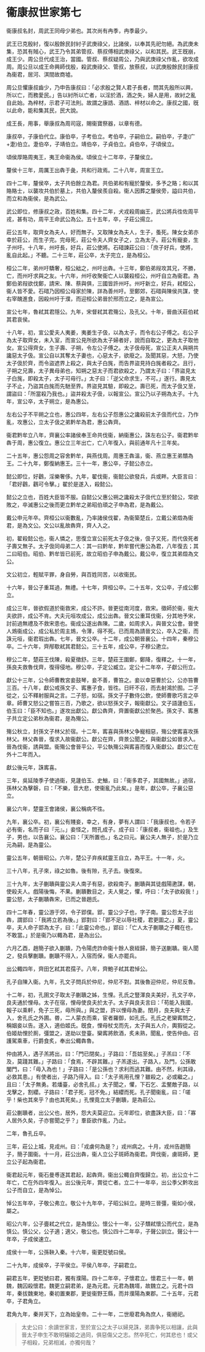 # 衞康叔世家第七

衞康叔名封，周武王同母少弟也。其次尚有冉季，冉季最少。

武王已克殷紂，復以殷餘民封紂子武庚祿父，比諸侯，以奉其先祀勿絕。為武庚未集，恐其有賊心，武王乃令其弟管叔、蔡叔傅相武庚祿父，以和其民。武王旣崩，成王少。周公旦代成王治，當國。管叔、蔡叔疑周公，乃與武庚祿父作亂，欲攻成周。周公旦以成王命興師伐殷，殺武庚祿父、管叔，放蔡叔，以武庚殷餘民封康叔為衞君，居河、淇間故商墟。

周公旦懼康叔齒少，乃申告康叔曰：「必求殷之賢人君子長者，問其先殷所以興，所以亡，而務愛民。」告以紂所以亡者，以淫於酒，酒之失，婦人是用，故紂之亂自此始。為梓材，示君子可法則。故謂之康誥、酒誥、梓材以命之。康叔之國，旣以此命，能和集其民，民大說。

成王長，用事，舉康叔為周司宼，賜衞寶祭器，以章有德。

康叔卒，子康伯代立。康伯卒，子考伯立。考伯卒，子嗣伯立。嗣伯卒，子疌(广+疌)伯立。疌伯卒，子靖伯立。靖伯卒，子貞伯立。貞伯卒，子頃侯立。

頃侯厚賂周夷王，夷王命衞為侯。頃侯立十二年卒，子釐侯立。

釐侯十三年，周厲王出犇于彘，共和行政焉。二十八年，周宣王立。

四十二年，釐侯卒，太子共伯餘立為君。共伯弟和有寵於釐侯，多予之賂；和以其賂賂士，以襲攻共伯於墓上，共伯入釐侯羨自殺。衞人因葬之釐侯旁，謚曰共伯，而立和為衞侯，是為武公。

武公即位，修康叔之政，百姓和集。四十二年，犬戎殺周幽王，武公將兵徃佐周平戎，甚有功，周平王命武公為公。五十五年，卒，子莊公揚立。

莊公五年，取齊女為夫人，好而無子。又取陳女為夫人，生子，蚤死。陳女女弟亦幸於莊公，而生子完。完母死，莊公令夫人齊女子之，立為太子。莊公有寵妾，生子州吁。十八年，州吁長，好兵，莊公使將。石碏諫莊公曰：「庶子好兵，使將，亂自此起。」不聽。二十三年，莊公卒，太子完立，是為桓公。

桓公二年，弟州吁驕奢，桓公絀之，州吁出犇。十三年，鄭伯弟叚攻其兄，不勝，亡，而州吁求與之友。十六年，州吁收聚衞亡人以襲殺桓公，州吁自立為衞君。為鄭伯弟叚欲伐鄭，請宋、陳、蔡與俱，三國皆許州吁。州吁新立，好兵，弒桓公，衞人皆不愛。石碏乃因桓公母家於陳，詳為善州吁。至鄭郊，石碏與陳侯共謀，使右宰醜進食，因殺州吁于濮，而迎桓公弟晉於邢而立之，是為宣公。

宣公七年，魯弒其君隱公。九年，宋督弒其君殤公，及孔父。十年，晉曲沃莊伯弒其君哀侯。

十八年，初，宣公愛夫人夷姜，夷姜生子伋，以為太子，而令右公子傅之。右公子為太子取齊女，未入室，而宣公見所欲為太子婦者好，說而自取之，更為太子取他女。宣公得齊女，生子壽、子朔，令左公子傅之。太子伋母死，宣公正夫人與朔共讒惡太子伋。宣公自以其奪太子妻也，心惡太子，欲廢之。及聞其惡，大怒，乃使太子伋於齊，而令盜遮界上殺之，與太子白旄，而告界盜見持白旄者殺之。且行，子朔之兄壽，太子異母弟也，知朔之惡太子而君欲殺之，乃謂太子曰：「界盜見太子白旄，即殺太子，太子可毋行。」太子曰：「逆父命求生，不可。」遂行。壽見太子不止，乃盜其白旄而先馳至界。界盜見其驗，即殺之。壽已死，而太子伋又至，謂盜曰：「所當殺乃我也。」盜并殺太子伋，以報宣公。宣公乃以子朔為太子。十九年，宣公卒，太子朔立，是為惠公。

左右公子不平朔之立也，惠公四年，左右公子怨惠公之讒殺前太子伋而代立，乃作亂，攻惠公，立太子伋之弟黔牟為君，惠公犇齊。

衞君黔牟立八年，齊襄公率諸侯奉王命共伐衞，納衞惠公，誅左右公子。衞君黔牟犇于周，惠公復立。惠公立三年出亡，亡八年復入，與前通年凡十三年矣。

二十五年，惠公怨周之容舍黔牟，與燕伐周。周惠王犇溫，衞、燕立惠王弟穨為王。二十九年，鄭復納惠王。三十一年，惠公卒，子懿公赤立。

懿公即位，好鸖，淫樂奢侈。九年，翟伐衞，衞懿公欲發兵，兵或畔。大臣言曰：「君好鸖，鸖可令擊。」翟於是遂入，殺懿公。

懿公之立也，百姓大臣皆不服。自懿公父惠公朔之讒殺太子伋代立至於懿公，常欲敗之，卒滅惠公之後而更立黔牟之弟昭伯頑之子申為君，是為戴公。

戴公申元年卒。齊桓公以衞數亂，乃率諸侯伐翟，為衞築楚丘，立戴公弟燬為衞君，是為文公。文公以亂故犇齊，齊人入之。

初，翟殺懿公也，衞人憐之，思復立宣公前死太子伋之後，伋子又死，而代伋死者子壽又無子。太子伋同母弟二人：其一曰黔牟，黔牟嘗代惠公為君，八年復去；其二曰昭伯。昭伯、黔牟皆已前死，故立昭伯子申為戴公。戴公卒，復立其弟燬為文公。

文公初立，輕賦平罪，身自勞，與百姓同苦，以收衞民。

十六年，晉公子重耳過，無禮。十七年，齊桓公卒。二十五年，文公卒，子成公鄭立。

成公三年，晉欲假道於衞救宋，成公不許。晉更從南河度，救宋。徵師於衞，衞大夫欲許，成公不肯。大夫元咺攻成公，成公出犇。晉文公重耳伐衞，分其地予宋，討前過無禮及不救宋患也。衞成公遂出犇陳。二歲，如周求入，與晉文公會。晉使人鴆衞成公，成公私於周主鴆，令薄，得不死。已而周為請晉文公，卒入之衞，而誅元咺，衞君瑕出犇。七年，晉文公卒。十二年，成公朝晉襄公。十四年，秦穆公卒。二十六年，齊邴歜弒其君懿公。三十五年，成公卒，子穆公遬立。

穆公二年，楚莊王伐陳，殺夏徵舒。三年，楚莊王圍鄭，鄭降，復釋之。十一年，孫良夫救魯伐齊，復得侵地。穆公卒，子定公臧立。定公十二年卒，子獻公衎立。

獻公十三年，公令師曹教宮妾鼓琴，妾不善，曹笞之。妾以幸惡曹於公，公亦笞曹三百。十八年，獻公戒孫文子、寗惠子食，皆徃。日旰不召，而去射鴻於囿。二子從之，公不釋射服與之言。二子怒，如宿。孫文子子數侍公飲，使師曹歌巧言之卒章。師曹又怒公之嘗笞三百，乃歌之，欲以怒孫文子，報衞獻公。文子語蘧伯玉，伯玉曰：「臣不知也。」遂攻出獻公。獻公犇齊，齊置衞獻公於聚邑。孫文子、寗惠子共立定公弟秋為衞君，是為殤公。

殤公秋立，封孫文子林父於宿。十二年，寗喜與孫林父争寵相惡，殤公使寗喜攻孫林父。林父犇晉，復求入故衞獻公。獻公在齊，齊景公聞之，與衞獻公如晉求入。晉為伐衞，誘與盟。衞殤公會晉平公，平公執殤公與寗喜而復入衞獻公。獻公亡在外十二年而入。

獻公後元年，誅寗喜。

三年，吳延陵季子使過衞，見蘧伯玉、史鰌，曰：「衞多君子，其國無故。」過宿，孫林父為擊磬，曰：「不樂，音大悲，使衞亂乃此矣。」是年，獻公卒，子襄公惡立。

襄公六年，楚靈王會諸侯，襄公稱病不徃。

九年，襄公卒。初，襄公有賤妾，幸之，有身，夢有人謂曰：「我康叔也，令若子必有衞，名而子曰『元』。」妾怪之，問孔成子。成子曰：「康叔者，衞祖也。」及生子，男也，以告襄公。襄公曰：「天所置也。」名之曰元。襄公夫人無子，於是乃立元為嗣，是為靈公。

靈公五年，朝晉昭公。六年，楚公子弃疾弒靈王自立，為平王。十一年，火。

三十八年，孔子來，祿之如魯。後有隙，孔子去。後復來。

三十九年，太子蒯聵與靈公夫人南子有惡，欲殺南子。蒯聵與其徒戲陽遬謀，朝，使殺夫人。戲陽後悔，不果。蒯聵數目之，夫人覺之，懼，呼曰：「太子欲殺我！」靈公怒，太子蒯聵犇宋，已而之晉趙氏。

四十二年春，靈公游于郊，令子郢僕。郢，靈公少子也，字子南。靈公怨太子出犇，謂郢曰：「我將立若為後。」郢對曰：「郢不足以辱社稷，君更圖之。」夏，靈公卒，夫人命子郢為太子，曰：「此靈公命也。」郢曰：「亡人太子蒯聵之子輙在也，不敢當。」於是衞乃以輙為君，是為出公。

六月乙酉，趙簡子欲入蒯聵，乃令陽虎詐命衞十餘人衰絰歸，簡子送蒯聵。衞人聞之，發兵擊蒯聵。蒯聵不得入，入宿而保，衞人亦罷兵。

出公輙四年，齊田乞弒其君孺子。八年，齊鮑子弒其君悼公。

孔子自陳入衞。九年，孔文子問兵於仲尼，仲尼不對。其後魯迎仲尼，仲尼反魯。

十二年，初，孔圉文子取太子蒯聵之姊，生悝。孔氏之豎渾良夫美好，孔文子卒，良夫通於悝母。太子在宿，悝母使良夫於太子。太子與良夫言曰：「苟能入我國，報子以乘軒，免子三死，毋所與。」與之盟，許以悝母為妻。閏月，良夫與太子入，舍孔氏之外圃。昬，二人蒙衣而乘，宦者羅御，如孔氏。孔氏之老欒寗問之，稱姻妾以告。遂入，適伯姬氏。旣食，悝母杖戈而先，太子與五人介，輿猳從之。伯姬劫悝於厠，彊盟之，遂劫以登臺。欒寗將飲酒，炙未熟，聞亂，使告仲由。召護駕乘車，行爵食炙，奉出公輙犇魯。

仲由將入，遇子羔將出，曰：「門已閉矣。」子路曰：「吾姑至矣。」子羔曰：「不及，莫踐其難。」子路曰：「食焉，不辟其難。」子羔遂出。子路入，及門，公孫敢闔門，曰：「毋入為也！」子路曰：「是公孫也？求利而逃其難。由不然，利其祿，必救其患。」有使者出，子路乃得入。曰：「太子焉用孔悝？雖殺之，必或繼之。」且曰：「太子無勇。若燔臺，必舍孔叔。」太子聞之，懼，下石乞、盂黶敵子路，以戈擊之，割纓。子路曰：「君子死，冠不免。」結纓而死。孔子聞衞亂，曰：「嗟乎！柴也其來乎？由也其死矣。」孔悝竟立太子蒯聵，是為莊公。

莊公蒯聵者，出公父也，居外，怨大夫莫迎立。元年即位，欲盡誅大臣，曰：「寡人居外久矣，子亦嘗聞之乎？」羣臣欲作亂，乃止。

二年，魯孔丘卒。

三年，莊公上城，見戎州。曰：「戎虜何為是？」戎州病之。十月，戎州告趙簡子，簡子圍衞。十一月，莊公出犇，衞人立公子斑師為衞君。齊伐衞，虜斑師，更立公子起為衞君。

衞君起元年，衞石曼尃逐其君起，起犇齊。衞出公輙自齊復歸立。初，出公立十二年亡，亡在外四年復入。出公後元年，賞從亡者。立二十一年卒，出公季父黔攻出公子而自立，是為悼公。

悼公五年卒，子敬公弗立。敬公十九年卒，子昭公紏立。是時三晉彊，衞如小侯，屬之。

昭公六年，公子亹弒之代立，是為懷公。懷公十一年，公子穨弒懷公而代立，是為慎公。慎公父，公子適；適父，敬公也。慎公四十二年卒，子聲公訓立。聲公十一年卒，子成侯速立。

成侯十一年，公孫鞅入秦。十六年，衞更貶號曰侯。

二十九年，成侯卒，子平侯立。平侯八年卒，子嗣君立。

嗣君五年，更貶號曰君，獨有濮陽。四十二年卒，子懷君立。懷君三十一年，朝魏，魏囚殺懷君。魏更立嗣君弟，是為元君。元君為魏壻，故魏立之。元君十四年，秦拔魏東地，秦初置東郡，更徙衞野王縣，而并濮陽為東郡。二十五年，元君卒，子君角立。

君角九年，秦并天下，立為始皇帝。二十一年，二世廢君角為庶人，衞絕祀。


> 太史公曰：余讀世家言，至於宣公之太子以婦見誅，弟壽争死以相讓，此與晉太子申生不敢明驪姬之過同，俱惡傷父之志。然卒死亡，何其悲也！或父子相殺，兄弟相滅，亦獨何哉？

